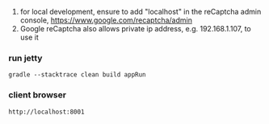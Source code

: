 1. for local development, ensure to add "localhost" in the reCaptcha admin console, https://www.google.com/recaptcha/admin
2. Google reCaptcha also allows private ip address, e.g. 192.168.1.107, to use it

### run jetty
```
gradle --stacktrace clean build appRun 
```
### client browser
```
http://localhost:8001 
```

